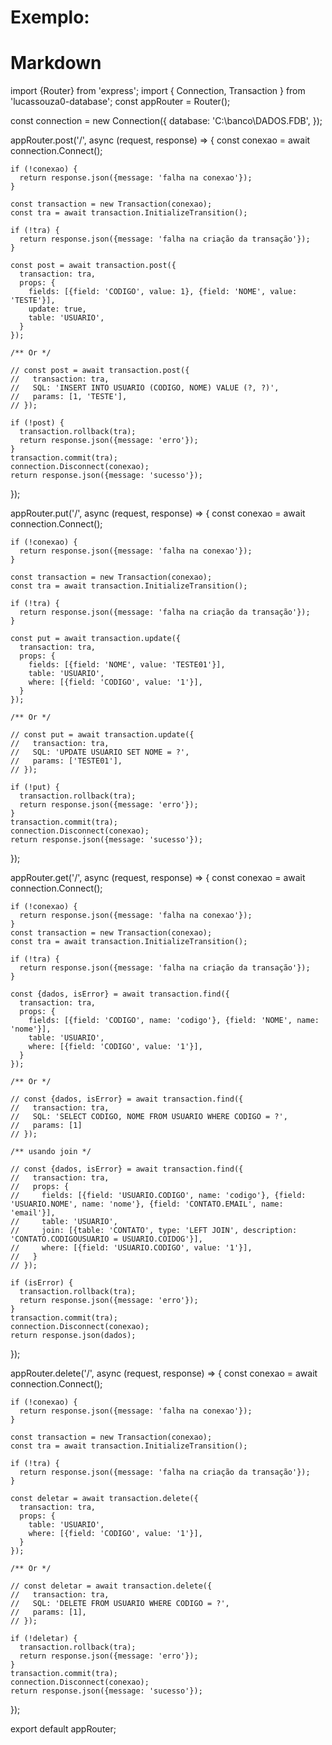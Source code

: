 # Exemplo:
# Markdown
  import {Router} from 'express';
  import { Connection, Transaction } from 'lucassouza0-database';
  const appRouter = Router();

  const connection = new Connection({
    database: 'C:\\banco\\DADOS.FDB',
  });

  appRouter.post('/', async (request, response) => {
    const conexao = await connection.Connect();

    if (!conexao) {
      return response.json({message: 'falha na conexao'});
    }

    const transaction = new Transaction(conexao);
    const tra = await transaction.InitializeTransition();

    if (!tra) {
      return response.json({message: 'falha na criação da transação'});
    }

    const post = await transaction.post({
      transaction: tra,
      props: {
        fields: [{field: 'CODIGO', value: 1}, {field: 'NOME', value: 'TESTE'}],
        update: true,
        table: 'USUARIO',
      }
    });

    /** Or */

    // const post = await transaction.post({
    //   transaction: tra,
    //   SQL: 'INSERT INTO USUARIO (CODIGO, NOME) VALUE (?, ?)',
    //   params: [1, 'TESTE'],
    // });

    if (!post) {
      transaction.rollback(tra);
      return response.json({message: 'erro'});
    }
    transaction.commit(tra);
    connection.Disconnect(conexao);
    return response.json({message: 'sucesso'});
  });

  appRouter.put('/', async (request, response) => {
    const conexao = await connection.Connect();

    if (!conexao) {
      return response.json({message: 'falha na conexao'});
    }

    const transaction = new Transaction(conexao);
    const tra = await transaction.InitializeTransition();

    if (!tra) {
      return response.json({message: 'falha na criação da transação'});
    }

    const put = await transaction.update({
      transaction: tra,
      props: {
        fields: [{field: 'NOME', value: 'TESTE01'}],
        table: 'USUARIO',
        where: [{field: 'CODIGO', value: '1'}],
      }
    });

    /** Or */

    // const put = await transaction.update({
    //   transaction: tra,
    //   SQL: 'UPDATE USUARIO SET NOME = ?',
    //   params: ['TESTE01'],
    // });

    if (!put) {
      transaction.rollback(tra);
      return response.json({message: 'erro'});
    }
    transaction.commit(tra);
    connection.Disconnect(conexao);
    return response.json({message: 'sucesso'});
  });

  appRouter.get('/', async (request, response) => {
    const conexao = await connection.Connect();

    if (!conexao) {
      return response.json({message: 'falha na conexao'});
    }
    const transaction = new Transaction(conexao);
    const tra = await transaction.InitializeTransition();

    if (!tra) {
      return response.json({message: 'falha na criação da transação'});
    }

    const {dados, isError} = await transaction.find({
      transaction: tra,
      props: {
        fields: [{field: 'CODIGO', name: 'codigo'}, {field: 'NOME', name: 'nome'}],
        table: 'USUARIO',
        where: [{field: 'CODIGO', value: '1'}],
      }
    });

    /** Or */

    // const {dados, isError} = await transaction.find({
    //   transaction: tra,
    //   SQL: 'SELECT CODIGO, NOME FROM USUARIO WHERE CODIGO = ?',
    //   params: [1]
    // });

    /** usando join */

    // const {dados, isError} = await transaction.find({
    //   transaction: tra,
    //   props: {
    //     fields: [{field: 'USUARIO.CODIGO', name: 'codigo'}, {field: 'USUARIO.NOME', name: 'nome'}, {field: 'CONTATO.EMAIL', name: 'email'}],
    //     table: 'USUARIO',
    //     join: [{table: 'CONTATO', type: 'LEFT JOIN', description: 'CONTATO.CODIGOUSUARIO = USUARIO.COIDOG'}],
    //     where: [{field: 'USUARIO.CODIGO', value: '1'}],
    //   }
    // });
    
    if (isError) {
      transaction.rollback(tra);
      return response.json({message: 'erro'});
    }
    transaction.commit(tra);
    connection.Disconnect(conexao);
    return response.json(dados);
  });

  appRouter.delete('/', async (request, response) => {
    const conexao = await connection.Connect();

    if (!conexao) {
      return response.json({message: 'falha na conexao'});
    }

    const transaction = new Transaction(conexao);
    const tra = await transaction.InitializeTransition();

    if (!tra) {
      return response.json({message: 'falha na criação da transação'});
    }

    const deletar = await transaction.delete({
      transaction: tra,
      props: {
        table: 'USUARIO',
        where: [{field: 'CODIGO', value: '1'}],
      }
    });

    /** Or */

    // const deletar = await transaction.delete({
    //   transaction: tra,
    //   SQL: 'DELETE FROM USUARIO WHERE CODIGO = ?',
    //   params: [1],
    // });

    if (!deletar) {
      transaction.rollback(tra);
      return response.json({message: 'erro'});
    }
    transaction.commit(tra);
    connection.Disconnect(conexao);
    return response.json({message: 'sucesso'});
  });

  export default appRouter;
  
